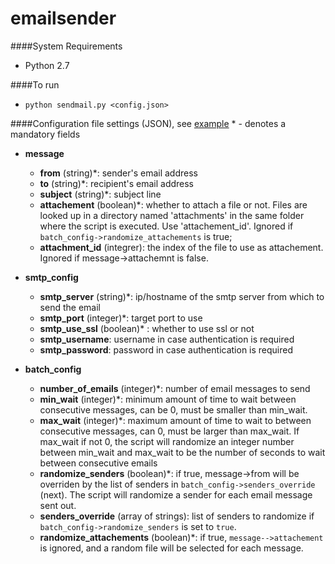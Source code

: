 # emailsender

####System Requirements
- Python 2.7

####To run
- ```python sendmail.py <config.json>```

####Configuration file settings (JSON), see [example](https://github.com/misteroak/emailsender/blob/master/config.json)
\* - denotes a mandatory fields

- **message**
  - **from** (string)*: sender's email address
  - **to** (string)*: recipient's email address
  - **subject** (string)*: subject line
  - **attachement** (boolean)*: whether to attach a file or not. Files are looked up in a directory named 'attachments' in the same folder where the script is executed. Use 'attachement_id'. Ignored if ```batch_config->randomize_attachements``` is true;
  - **attachment_id** (integrer): the index of the file to use as attachement. Ignored if message->attachemnt is false.

- **smtp_config**
  - **smtp_server** (string)\*: ip/hostname of the smtp server from which to send the email
  - **smtp_port** (integer)\*: target port to use
  - **smtp_use_ssl** (boolean)\* : whether to use ssl or not
  - **smtp_username**: username in case authentication is required
  - **smtp_password**: password in case authentication is required


- **batch_config**
  - **number_of_emails** (integer)\*: number of email messages to send
  - **min_wait** (integer)\*: minimum amount of time to wait between consecutive messages, can be 0, must be smaller than min_wait.
  - **max_wait** (integer)\*: maximum amount of time to wait to between consecutive messages, can 0, must be larger than max_wait. If max_wait if not 0, the script will randomize an integer number between min_wait and max_wait to be the number of seconds to wait between consecutive emails 
  - **randomize_senders** (boolean)\*: if true, message->from will be overriden by the list of senders in ```batch_config->senders_override``` (next). The script will randomize a sender for each email message sent out.
  - **senders_override** (array of strings): list of senders to randomize if ```batch_config->randomize_senders``` is set to ```true```.
  - **randomize_attachements** (boolean)\*: if true, ```message-->attachement``` is ignored, and a random file will be selected for each message.
